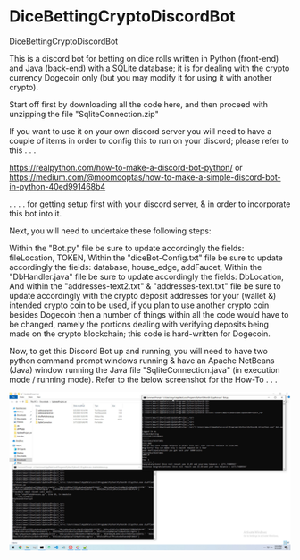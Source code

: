 # DiceBettingCryptoDiscordBot
DiceBettingCryptoDiscordBot

This is a discord bot for betting on dice rolls written in Python (front-end) and Java (back-end) with a SQLite database; it is for dealing with the crypto currency Dogecoin only (but you may modify it for using it with another crypto).

Start off first by downloading all the code here, and then proceed with unzipping the file "SqliteConnection.zip"

If you want to use it on your own discord server you will need to have a couple of items in order to config this to run on your discord; please refer to this . . . 

https://realpython.com/how-to-make-a-discord-bot-python/
or
https://medium.com/@moomooptas/how-to-make-a-simple-discord-bot-in-python-40ed991468b4

. . . . for getting setup first with your discord server, & in order to incorporate this bot into it.


Next, you will need to undertake these following steps:

Within the "Bot.py" file be sure to update accordingly the fields: fileLocation, TOKEN,
Within the "diceBot-Config.txt" file be sure to update accordingly the fields: database, house_edge, addFaucet,
Within the "DbHandler.java" file be sure to update accordingly the fields: DbLocation,
And within the "addresses-text2.txt" & "addresses-text.txt" file be sure to update accordingly with the crypto deposit addresses for your (wallet &) intended crypto coin to be used, if you plan to use another crypto coin besides Dogecoin then a number of things within all the code would have to be changed, namely the portions dealing with verifying deposits being made on the crypto blockchain; this code is hard-written for Dogecoin.

Now, to get this Discord Bot up and running, you will need to have two python command prompt windows running & have an Apache NetBeans (Java) window running the Java file "SqliteConnection.java" (in execution mode / running mode). Refer to the below screenshot for the How-To . . . 


![Herodsdssfdsaf](twoPythonWindowsRunning.jpg)






